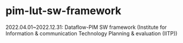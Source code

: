 # pim-lut-sw-framework
2022.04.01~2022.12.31: Dataflow-PIM SW framework (Institute for Information &amp; communication Technology Planning &amp; evaluation (IITP))
